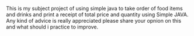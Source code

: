 This is my subject project of using simple java to take order of food items and drinks and print a receipt of total price and quantity using Simple JAVA.
Any kind of advice is really appreciated please share your opnion on this and what should i practice to improve.
